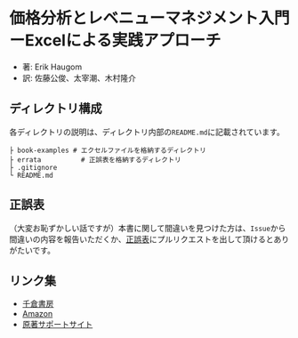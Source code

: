 # 価格分析とレベニューマネジメント入門ーExcelによる実践アプローチ

- 著: Erik Haugom
- 訳: 佐藤公俊、太宰潮、木村隆介

## ディレクトリ構成

各ディレクトリの説明は、ディレクトリ内部の`README.md`に記載されています。

```
├ book-examples # エクセルファイルを格納するディレクトリ  
├ errata          # 正誤表を格納するディレクトリ   
├ .gitignore  
└ README.md  
```

## 正誤表

（大変お恥ずかしい話ですが）本書に関して間違いを見つけた方は、`Issue`から間違いの内容を報告いただくか、[正誤表](./errata/table-of-errata.md)にプルリクエストを出して頂けるとありがたいです。

## リンク集

- [千倉書房]()
- [Amazon](https://www.amazon.co.jp/%E4%BE%A1%E6%A0%BC%E5%88%86%E6%9E%90%E3%81%A8%E3%83%AC%E3%83%99%E3%83%8B%E3%83%A5%E3%83%BC%E3%83%9E%E3%83%8D%E3%82%B8%E3%83%A1%E3%83%B3%E3%83%88%E5%85%A5%E9%96%80%E2%80%90-Excel%E3%81%AB%E3%82%88%E3%82%8B%E5%AE%9F%E8%B7%B5%E3%82%A2%E3%83%97%E3%83%AD%E3%83%BC%E3%83%81-%E3%82%A8%E3%83%AA%E3%83%83%E3%82%AF%E3%83%BB%E3%83%8F%E3%82%A6%E3%82%B4%E3%83%A0/dp/4805113510)
- [原著サポートサイト](https://www.routledge.com/Essentials-of-Pricing-Analytics-Tools-and-Implementation-with-Excel/Haugom/p/book/9780367363239?srsltid=AfmBOooam_J45UBrkbmPgVLKBT5zrBAYsD266oyLwAfPagJexUVotxDr)

